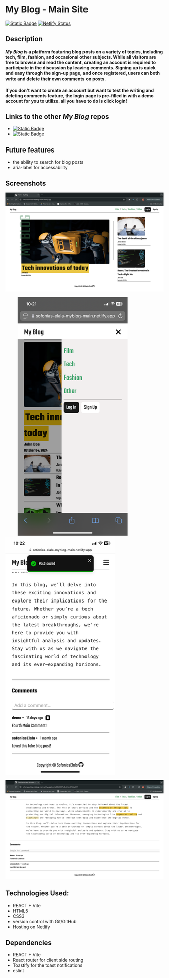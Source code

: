 # My Blog - Main Site

[![Static Badge](https://img.shields.io/badge/Live%20Demo-blue)](https://sofonias-elala-myblog-main.netlify.app/) [![Netlify Status](https://api.netlify.com/api/v1/badges/fee63ebb-b77f-46a3-98d7-5a26500a31e0/deploy-status)](https://app.netlify.com/sites/sofonias-elala-myblog-main/deploys)


## Description
#### ***My Blog*** is a platform featuring blog posts on a variety of topics, including tech, film, fashion, and occasional other subjects. While all visitors are free to browse and read the content, creating an account is required to participate in the discussion by leaving comments. Signing up is quick and easy through the sign-up page, and once registered, users can both write and delete their own comments on posts.
#### If you don't want to create an account but want to test the writing and deleting comments feature, the login page is pre-filled in with a demo account for you to utilize. all you have to do is click login!

## Links to the other ***My Blog*** repos
 * [![Static Badge](https://img.shields.io/badge/Content%20Management%20System-green)](https://github.com/sofoniasElala/blog-content-management-system)
 * [![Static Badge](https://img.shields.io/badge/Rest%20API-green)](https://github.com/sofoniasElala/blog_rest_api)

## Future features
 * the ability to search for blog posts
 * aria-label for accessability

## Screenshots
![Homepage](public/myBlog_main_screenshot_1.png) 

&nbsp;&nbsp;&nbsp;&nbsp;&nbsp;&nbsp;&nbsp;&nbsp;&nbsp;
<img src="public/myBlog_main_mobile_screenshot_3.png" alt="Homepage mobile" width="350"/> 
&nbsp;&nbsp;&nbsp;&nbsp;&nbsp;&nbsp;&nbsp;&nbsp;&nbsp;
<img src="public/myBlog_main_mobile_screenshot_2.png" alt="comment section mobile" width="350"/>

![comment section](public/myBlog_main_screenshot_2.png)


## Technologies Used:
* REACT + Vite
* HTML5
* CSS3
* version control with Git/GitHub
* Hosting on Netlify

## Dependencies
* REACT + Vite
* React router for client side routing
* Toastify for the toast notifications
* eslint
